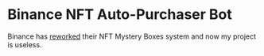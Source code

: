
# Binance NFT Auto-Purchaser Bot

Binance has [reworked](https://www.binance.com/en/blog/nft/binance-nft-introducing-a-fair--equal-way-to-buy-nfts-421499824684903261) their NFT Mystery Boxes system and now my project is useless.

